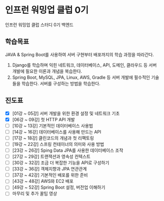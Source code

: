 # 인프런 워밍업 클럽 0기

인프런 워밍업 클럽 스터디 0기 백엔드

## 학습목표
JAVA & Spring Boot를 사용하여 서버 구현부터 배포까지의 학습 과정을 따라간다.

1. Django를 학습하며 익힌 네트워크, 데이터베이스, API, 도메인, 클라우드 등 서버 개발에 필요한 이론과 개념을 복습한다.
2. Spring Boot, MySQL, JPA, Linux, AWS, Gradle 등 서버 개발에 필수적인 기술들을 학습한다. 서버를 구성하는 방법을 학습한다.


## 진도표
- [x] [01강 ~ 05강] 서버 개발을 위한 환경 설정 및 네트워크 기초
- [x] [06강 ~ 09강] 첫 HTTP API 개발
- [ ] [10강 ~ 13강] 기본적인 데이터베이스 사용법
- [ ] [14강 ~ 16강] 데이터베이스를 사용해 만드는 API
- [ ] [17강 ~ 18강] 클린코드의 개념과 첫 리팩토링
- [ ] [19강 ~ 22강] 스프링 컨테이너의 의미와 사용 방법
- [ ] [23강 ~ 26강] Sping Data JPA를 사용한 데이터베이스 조작
- [ ] [27강 ~ 29강] 트랜잭션과 영속성 컨텍스트
- [ ] [30강 ~ 32강] 조금 더 복잡한 기능을 API로 구성하기
- [ ] [33강 ~ 36강] 객체지향과 JPA 연관관계
- [ ] [37강 ~ 42강] 기본적인 배포를 위한 준비
- [ ] [43강 ~ 48강] AWS와 EC2 배포
- [ ] [49강 ~ 52강] Spring Boot 설정, 버전업 이해하기
- [ ] 마무리 및 추가 꿀팁 영상
